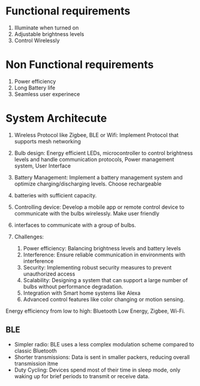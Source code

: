# Functional requirements
1. Illuminate when turned on
2. Adjustable brightness levels
3. Control Wirelessly

# Non Functional requirements
1. Power efficiency
2. Long Battery life
3. Seamless user experinece

# System Architecute
1. Wireless Protocol like Zigbee, BLE or Wifi: Implement Protocol that supports mesh networking
2. Bulb design: Energy efficient LEDs, microcontroller to control brightness levels and handle communication protocols, Power management system, User Interface
3. Battery Management: Implement a battery management system and optimize charging/discharging levels.  Choose rechargeable
4. batteries with sufficient capacity.
5. Controlling device: Develop a mobile app or remote control device to communicate with the bulbs wirelessly. Make user friendly
6. interfaces to communicate with a group of bulbs.

7. Challenges:
   1. Power efficiency: Balancing brightness levels and battery levels
   2. Interference: Ensure reliable communication in environments with interference
   3. Security: Implementing robust security measures to prevent unauthorized access
   4. Scalability: Designing a system that can support a large number of bulbs without performance degradation.
   5. Integration with Smart home systems like Alexa
   6. Advanced control features like color changing or motion sensing.
  
Energy efficiency from low to high: Bluetooth Low Energy, Zigbee, Wi-Fi.
   
## BLE
* Simpler radio: BLE uses a less complex modulation scheme compared to classic Bluetooth
* Shorter transmissions: Data is sent in smaller packers, reducing overall transmission itme
* Duty Cycling: Devices spend most of their time in sleep mode, only waking up for brief periods to transmit
or receive data. 
